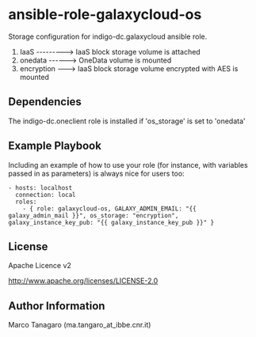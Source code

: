 ansible-role-galaxycloud-os
=========

Storage configuration for indigo-dc.galaxycloud ansible role.

1. IaaS ---------> IaaS block storage volume is attached
2. onedata ------> OneData volume is mounted
3. encryption ---> IaaS block storage volume encrypted with AES is mounted

Dependencies
------------

The indigo-dc.oneclient role is installed if 'os_storage' is set to 'onedata'

Example Playbook
----------------

Including an example of how to use your role (for instance, with variables passed in as parameters) is always nice for users too:

    - hosts: localhost
      connection: local
      roles:
        - { role: galaxycloud-os, GALAXY_ADMIN_EMAIL: "{{ galaxy_admin_mail }}", os_storage: "encryption", galaxy_instance_key_pub: "{{ galaxy_instance_key_pub }}" }

License
-------

Apache Licence v2

http://www.apache.org/licenses/LICENSE-2.0

Author Information
------------------

Marco Tanagaro (ma.tangaro_at_ibbe.cnr.it)
